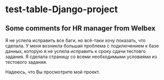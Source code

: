 # test-table-Django-project
## Some comments for HR manager from Welbex

Я не успела исправить все баги, но всё-таки хочу показать, что сделала. 
У меня возникла большая проблема с подключением к базе данных, которую я не успела исправить к сроку сдачи тестовго задания.
Я сделала страницу со всеми необходимыми условиями из тестового задания.

Надеюсь, что Вы просмотрите мой проект.
